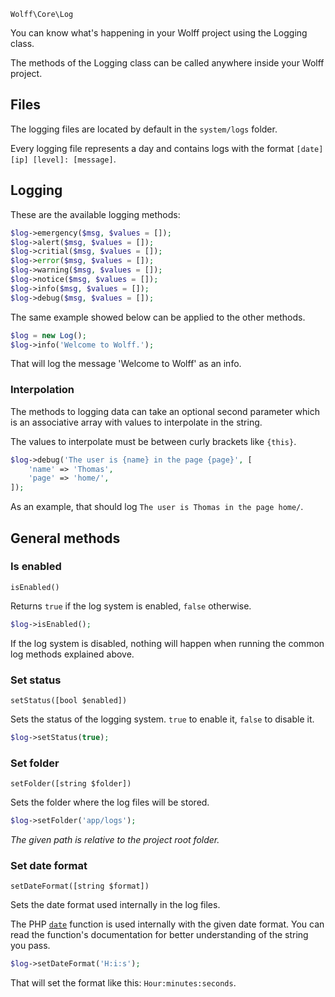`Wolff\Core\Log`

You can know what's happening in your Wolff project using the Logging class.

The methods of the Logging class can be called anywhere inside your Wolff project.

## Files

The logging files are located by default in the `system/logs` folder.

Every logging file represents a day and contains logs with the format `[date][ip] [level]: [message]`.

## Logging

These are the available logging methods:

```php
$log->emergency($msg, $values = []);
$log->alert($msg, $values = []);
$log->critial($msg, $values = []);
$log->error($msg, $values = []);
$log->warning($msg, $values = []);
$log->notice($msg, $values = []);
$log->info($msg, $values = []);
$log->debug($msg, $values = []);
```

The same example showed below can be applied to the other methods.

```php
$log = new Log();
$log->info('Welcome to Wolff.');
```

That will log the message 'Welcome to Wolff' as an info.

### Interpolation

The methods to logging data can take an optional second parameter which is an associative array with values to interpolate in the string.

The values to interpolate must be between curly brackets like `{this}`.

```php
$log->debug('The user is {name} in the page {page}', [
    'name' => 'Thomas',
    'page' => 'home/',
]);
```

As an example, that should log `The user is Thomas in the page home/`.

## General methods

### Is enabled

`isEnabled()`

Returns `true` if the log system is enabled, `false` otherwise.

```php
$log->isEnabled();
```

If the log system is disabled, nothing will happen when running the common log methods explained above.

### Set status

`setStatus([bool $enabled])`

Sets the status of the logging system. `true` to enable it, `false` to disable it.

```php
$log->setStatus(true);
```

### Set folder

`setFolder([string $folder])`

Sets the folder where the log files will be stored.

```php
$log->setFolder('app/logs');
```

_The given path is relative to the project root folder._

### Set date format

`setDateFormat([string $format])`

Sets the date format used internally in the log files.

The PHP [`date`](https://www.php.net/manual/en/function.date.php) function is used internally with the given date format. You can read the function's documentation for better understanding of the string you pass.

```php
$log->setDateFormat('H:i:s');
```

That will set the format like this: `Hour:minutes:seconds`.
